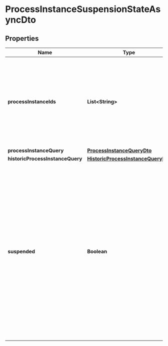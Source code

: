 

# ProcessInstanceSuspensionStateAsyncDto

## Properties

Name | Type | Description | Notes
------------ | ------------- | ------------- | -------------
**processInstanceIds** | **List&lt;String&gt;** | A list of process instance ids which defines a group of process instances which will be activated or suspended by the operation. |  [optional]
**processInstanceQuery** | [**ProcessInstanceQueryDto**](ProcessInstanceQueryDto.md) |  |  [optional]
**historicProcessInstanceQuery** | [**HistoricProcessInstanceQueryDto**](HistoricProcessInstanceQueryDto.md) |  |  [optional]
**suspended** | **Boolean** | A Boolean value which indicates whether to activate or suspend a given instance  (e.g. process instance, job, job definition, or batch). When the value is set to true,  the given instance will be suspended and when the value is set to false,  the given instance will be activated. |  [optional]



